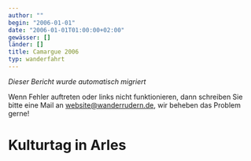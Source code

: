 ```yaml
---
author: ""
begin: "2006-01-01"
date: "2006-01-01T01:00:00+02:00"
gewässer: []
länder: []
title: Camargue 2006
typ: wanderfahrt
---
```



*Dieser Bericht wurde automatisch migriert*

Wenn Fehler auftreten oder links nicht funktionieren, dann schreiben Sie bitte eine Mail an website@wanderrudern.de, wir beheben das Problem gerne!



# Kulturtag in Arles


